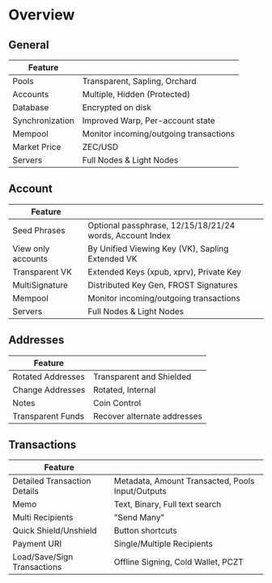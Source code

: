 # Overview

## General

| Feature         |                                        |
|-----------------|----------------------------------------|
| Pools           | Transparent, Sapling, Orchard          |
| Accounts        | Multiple, Hidden (Protected)           |
| Database        | Encrypted on disk                      |
| Synchronization | Improved Warp, Per-account state       |
| Mempool         | Monitor incoming/outgoing transactions |
| Market Price    | ZEC/USD                                |
| Servers         | Full Nodes & Light Nodes               |

## Account
| Feature            |                                                          |
|--------------------|----------------------------------------------------------|
| Seed Phrases       | Optional passphrase, 12/15/18/21/24 words, Account Index |
| View only accounts | By Unified Viewing Key (VK), Sapling Extended VK         |
| Transparent VK     | Extended Keys (xpub, xprv), Private Key                  |
| MultiSignature     | Distributed Key Gen, FROST Signatures                    |
| Mempool            | Monitor incoming/outgoing transactions                   |
| Servers            | Full Nodes & Light Nodes                                 |

## Addresses
| Feature           |                                        |
|-------------------|----------------------------------------|
| Rotated Addresses | Transparent and Shielded               |
| Change Addresses  | Rotated, Internal                      |
| Notes             | Coin Control                           |
| Transparent Funds | Recover alternate addresses            |

## Transactions
| Feature                      |                                                  |
|------------------------------|--------------------------------------------------|
| Detailed Transaction Details | Metadata, Amount Transacted, Pools Input/Outputs |
| Memo                         | Text, Binary, Full text search                   |
| Multi Recipients             | "Send Many"                                      |
| Quick Shield/Unshield        | Button shortcuts                                 |
| Payment URI                  | Single/Multiple Recipients                       |
| Load/Save/Sign Transactions  | Offline Signing, Cold Wallet, PCZT               |